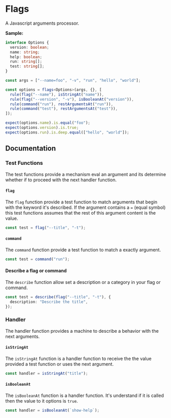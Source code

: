 # Flags

A Javascript arguments processor.

**Sample:**

```ts
interface Options {
  version: boolean;
  name: string;
  help: boolean;
  run: string[];
  test: string[];
}

const args = ["--name=foo", "-v", "run", "hello", "world"];

const options = flags<Options>(args, {}, [
  rule(flag("--name"), isStringAt("name")),
  rule(flag("--version", "-v"), isBooleanAt("version")),
  rule(command("run"), restArgumentsAt("run")),
  rule(command("test"), restArgumentsAt("test")),
]);

expect(options.name).is.equal("foo");
expect(options.version).is.true;
expect(options.run).is.deep.equal(["hello", "world"]);
```

## Documentation

### Test Functions

The test functions provide a mechanism eval an argument and its determine
whether if to proceed with the next handler function.

#### `flag`

The `flag` function provide a test function to match arguments that begin with
the keyword it's described. If the argument contains a `=` (equal symbol) this
test functions assumes that the rest of this argument content is the value.

```ts
const test = flag("--title", "-t");
```

#### `command`

The `command` function provide a test function to match a exactly argument.

```ts
const test = command("run");
```

#### Describe a flag or command

The `describe` function allow set a description or a category in your flag or
command.

```ts
const test = describe(flag("--title", "-t"), {
  description: "Describe the title",
});
```

### Handler

The handler function provides a machine to describe a behavior with the next
arguments.

#### `isStringAt`

The `isStringAt` function is a handler function to receive the the value
provided a test function or uses the next argument.

```ts
const handler = isStringAt("title");
```

#### `isBooleanAt`

The `isBooleanAt` function is a handler function. It's understand if it is
called then the value to it options is `true`.

```ts
const handler = isBooleanAt(`show-help`);
```
